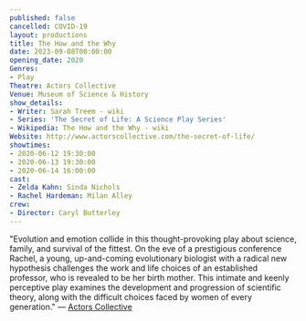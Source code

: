 ```yaml
---
published: false
cancelled: COVID-19
layout: productions
title: The How and the Why
date: 2023-09-08T00:00:00
opening_date: 2020
Genres: 
- Play
Theatre: Actors Collective
Venue: Museum of Science & History
show_details:
- Writer: Sarah Treem - wiki
- Series: 'The Secret of Life: A Science Play Series'
- Wikipedia: The How and the Why - wiki
Website: http://www.actorscollective.com/the-secret-of-life/
showtimes:
- 2020-06-12 19:30:00
- 2020-06-13 19:30:00
- 2020-06-14 16:00:00
cast:
- Zelda Kahn: Sinda Nichols
- Rachel Hardeman: Milan Alley
crew:
- Director: Caryl Butterley
--- 
```


"Evolution and emotion collide in this thought-provoking play about science, family, and survival of the fittest. On the eve of a prestigious conference Rachel, a young, up-and-coming evolutionary biologist with a radical new hypothesis challenges the work and life choices of an established professor, who is revealed to be her birth mother. This intimate and keenly perceptive play examines the development and progression of scientific theory, along with the difficult choices faced by women of every generation." — [Actors Collective](http://www.actorscollective.com/the-secret-of-life/)
